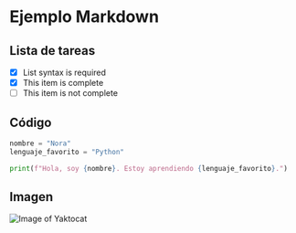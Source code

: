 # Ejemplo Markdown
## Lista de tareas

- [x] List syntax is required
- [X] This item is complete
- [ ] This item is not complete

## Código
``` python 
nombre = "Nora"
lenguaje_favorito = "Python"

print(f"Hola, soy {nombre}. Estoy aprendiendo {lenguaje_favorito}.")
 ```
## Imagen
![Image of Yaktocat](https://octodex.github.com/images/yaktocat.png)
